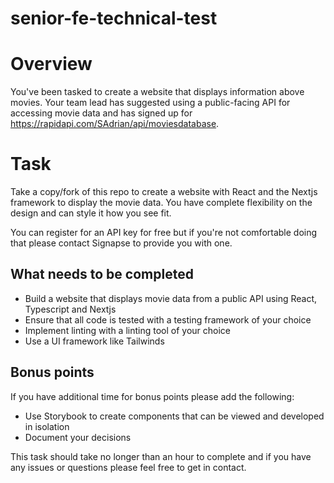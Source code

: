 # senior-fe-technical-test
# Overview
You've been tasked to create a website that displays information above movies. Your team lead has suggested using a public-facing API for accessing movie data and has signed up for https://rapidapi.com/SAdrian/api/moviesdatabase.

# Task
Take a copy/fork of this repo to create a website with React and the Nextjs framework to display the movie data. You have complete flexibility on the design and can style it how you see fit.

You can register for an API key for free but if you're not comfortable doing that please contact Signapse to provide you with one. 

## What needs to be completed

- Build a website that displays movie data from a public API using React, Typescript and Nextjs
- Ensure that all code is tested with a testing framework of your choice
- Implement linting with a linting tool of your choice
- Use a UI framework like Tailwinds

## Bonus points
If you have additional time for bonus points please add the following:

- Use Storybook to create components that can be viewed and developed in isolation
- Document your decisions

This task should take no longer than an hour to complete and if you have any issues or questions please feel free to get in contact.
